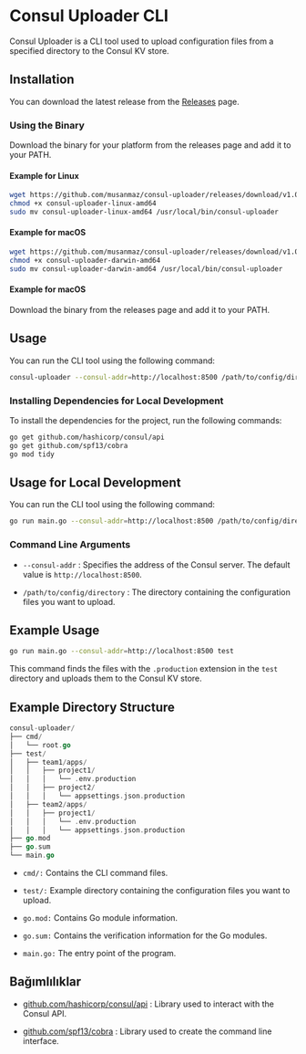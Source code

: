 # Consul Uploader CLI

Consul Uploader is a CLI tool used to upload configuration files from a specified directory to the Consul KV store.

## Installation

You can download the latest release from the [Releases](https://github.com/musanmaz/consul-uploader/releases) page.

### Using the Binary

Download the binary for your platform from the releases page and add it to your PATH.

#### Example for Linux

```sh
wget https://github.com/musanmaz/consul-uploader/releases/download/v1.0.1/consul-uploader-linux-amd64
chmod +x consul-uploader-linux-amd64
sudo mv consul-uploader-linux-amd64 /usr/local/bin/consul-uploader
```

#### Example for macOS

```sh
wget https://github.com/musanmaz/consul-uploader/releases/download/v1.0.0/consul-uploader-darwin-amd64
chmod +x consul-uploader-darwin-amd64
sudo mv consul-uploader-darwin-amd64 /usr/local/bin/consul-uploader
```

#### Example for macOS
Download the binary from the releases page and add it to your PATH.


## Usage

You can run the CLI tool using the following command:

```sh
consul-uploader --consul-addr=http://localhost:8500 /path/to/config/directory
```


### Installing Dependencies for Local Development

To install the dependencies for the project, run the following commands:

```sh
go get github.com/hashicorp/consul/api
go get github.com/spf13/cobra
go mod tidy
```

## Usage for Local Development

You can run the CLI tool using the following command:

```sh
go run main.go --consul-addr=http://localhost:8500 /path/to/config/directory
```

### Command Line Arguments

* `--consul-addr`  : Specifies the address of the Consul server. The default value is `http://localhost:8500`.

* `/path/to/config/directory` : The directory containing the configuration files you want to upload.

## Example Usage

```sh
go run main.go --consul-addr=http://localhost:8500 test
```

This command finds the files with the `.production` extension in the `test` directory and uploads them to the Consul KV store.

## Example Directory Structure

```go
consul-uploader/
├── cmd/
│   └── root.go
├── test/
│   ├── team1/apps/
│   │   ├── project1/
│   │   │   └── .env.production
│   │   ├── project2/
│   │   │   └── appsettings.json.production
│   ├── team2/apps/
│   │   ├── project1/
│   │   │   └── .env.production
│   │   │   └── appsettings.json.production
├── go.mod
├── go.sum
└── main.go
```

* `cmd/:` Contains the CLI command files.

* `test/:` Example directory containing the configuration files you want to upload.

* `go.mod:` Contains Go module information.

* `go.sum:` Contains the verification information for the Go modules.

* `main.go:` The entry point of the program.

## Bağımlılıklar

* [github.com/hashicorp/consul/api](https://github.com/hashicorp/consul/api) : Library used to interact with the Consul API.

* [github.com/spf13/cobra](https://github.com/spf13/cobra) : Library used to create the command line interface.